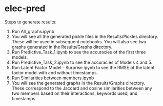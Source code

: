 # elec-pred

Steps to generate results:

1.  Run All_graphs.ipynb
2.  You will see all the generated pickle files in the Results/Pickles directory. These will be used in subsequent notebooks. You will also see two graphs generated in the Results/Graphs directory.
3.  Run Predictive_Task_1.ipynb to see the accuracies of the first three models.
4.  Run Predictive_Task_2.ipynb to see the accuracies of Models 4 and 5.
5.  Run Latent Factor Model - Surprise.ipynb to see the RMSE of the latent factor model with and without timestamps.
6.  Run Similarities between members.ipynb
7.  You will see the generated graphs in the Results/Graphs directory. These correspond to the Jaccard and cosine similarities between any two members based on their interactions, keywords used, and timestamps.
